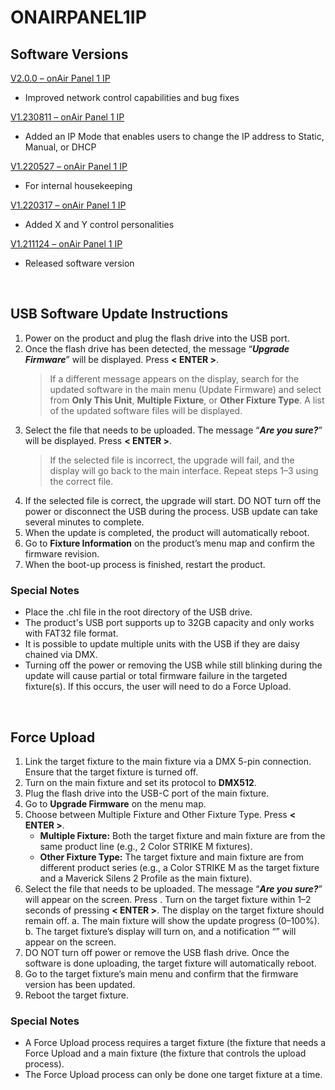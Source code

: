 # ONAIRPANEL1IP

## Software Versions

[V2.0.0 – onAir Panel 1 IP](https://github.com/Chauvet-Pro/ONAIRPANEL1IP/blob/a6df729aeca871349566356a2cea844c765ce81f/firmware/V2.0.0_02-18-24.zip)
- Improved network control capabilities and bug fixes

[V1.230811 – onAir Panel 1 IP](https://github.com/Chauvet-Pro/ONAIRPANEL1IP/blob/a6df729aeca871349566356a2cea844c765ce81f/firmware/V1.230811.zip)
- Added an IP Mode that enables users to change the IP address to Static, Manual, or DHCP

[V1.220527 – onAir Panel 1 IP](https://github.com/Chauvet-Pro/ONAIRPANEL1IP/blob/a6df729aeca871349566356a2cea844c765ce81f/firmware/V1.220527.zip)
- For internal housekeeping

[V1.220317 – onAir Panel 1 IP](https://github.com/Chauvet-Pro/ONAIRPANEL1IP/blob/a6df729aeca871349566356a2cea844c765ce81f/firmware/V1.220317.zip)
- Added X and Y control personalities

[V1.211124 – onAir Panel 1 IP](https://github.com/Chauvet-Pro/ONAIRPANEL1IP/blob/a6df729aeca871349566356a2cea844c765ce81f/firmware/V1.211124.zip)
- Released software version


&nbsp;  


## USB Software Update Instructions
1.  Power on the product and plug the flash drive into the USB port.
2.	Once the flash drive has been detected, the message “***Upgrade Firmware***” will be displayed. Press **< ENTER >**.
    > If a different message appears on the display, search for the updated software in the main menu (Update Firmware) and select from **Only This Unit**, **Multiple Fixture**, or **Other Fixture Type**. A list of the updated software files will be displayed. 
3.	Select the file that needs to be uploaded. The message “***Are you sure?***” will be displayed. Press **< ENTER >**.
    > If the selected file is incorrect, the upgrade will fail, and the display will go back to the main interface. Repeat steps 1–3 using the correct file.
5.	If the selected file is correct, the upgrade will start. DO NOT turn off the power or disconnect the USB during the process. USB update can take several minutes to complete.
6.	When the update is completed, the product will automatically reboot.
7.	Go to **Fixture Information** on the product’s menu map and confirm the firmware revision.
8.	When the boot-up process is finished, restart the product.


### Special Notes
* Place the .chl file in the root directory of the USB drive.
* The product's USB port supports up to 32GB capacity and only works with FAT32 file format.
* It is possible to update multiple units with the USB if they are daisy chained via DMX.
* Turning off the power or removing the USB while still blinking during the update will cause partial or total firmware failure in the targeted fixture(s). If this occurs, the user will need to do a Force Upload.

&nbsp;  

## Force Upload
1.	Link the target fixture to the main fixture via a DMX 5-pin connection. Ensure that the target fixture is turned off.
2.	Turn on the main fixture and set its protocol to **DMX512**.
3.	Plug the flash drive into the USB-C port of the main fixture.
4.	Go to **Upgrade Firmware** on the menu map.
5.	Choose between Multiple Fixture and Other Fixture Type. Press **< ENTER >**.
    * **Multiple Fixture:** Both the target fixture and main fixture are from the same product line (e.g., 2 Color STRIKE M fixtures).
    * **Other Fixture Type:** The target fixture and main fixture are from different product series (e.g., a Color STRIKE M as the target fixture and a Maverick Silens 2 Profile as the main fixture).
6.  Select the file that needs to be uploaded. The message “***Are you sure?***” will appear on the screen. Press **<ENTER>**. Turn on the target fixture within 1–2 seconds of pressing **< ENTER >**. The display on the target fixture should remain off.
    a. The main fixture will show the update progress (0–100%).
    b. The target fixture’s display will turn on, and a notification “***<UPDATE>***” will appear on the screen.
7.  DO NOT turn off power or remove the USB flash drive. Once the software is done uploading, the target fixture will automatically reboot.
8.	Go to the target fixture’s main menu and confirm that the firmware version has been updated.
9.	Reboot the target fixture.


### Special Notes
*  A Force Upload process requires a target fixture (the fixture that needs a Force Upload and a main fixture (the fixture that controls the upload process).
*  The Force Upload process can only be done one target fixture at a time.

